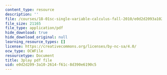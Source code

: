 ```yaml
---
content_type: resource
description: ''
file: /courses/18-01sc-single-variable-calculus-fall-2010/e0d2d2093a102614f61c8d390e6190c5_21789.pdf
file_size: 21165
file_type: application/pdf
hide_download: true
hide_download_original: null
learning_resource_types: []
license: https://creativecommons.org/licenses/by-nc-sa/4.0/
ocw_type: OCWFile
resourcetype: Document
title: 3play pdf file
uid: e0d2d209-3a10-2614-f61c-8d390e6190c5
---
```

